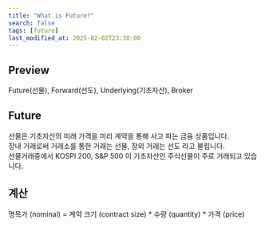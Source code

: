 ```yaml
---
title: "What is Future?"
search: false
tags: [future]
last_modified_at: 2025-02-02T23:30:00
---
```


## Preview

Future(선물), Forward(선도), Underlying(기초자산), Broker



## Future

선물은 기초자산의 미래 가격을 미리 계약을 통해 사고 파는 금융 상품입니다.
<br>
장내 거래로써 거래소를 통한 거래는 선물, 장외 거래는 선도 라고 불립니다. 
<br>
선물거래중에서 KOSPI 200, S&P 500 이 기초자산인 주식선물이 주로 거래되고 있습니다.   

## 계산

명목가 (nominal) = 계약 크기 (contract size) * 수량 (quantity) * 가격 (price)

